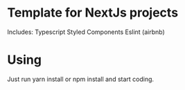 # Template for NextJs projects

Includes:
Typescript
Styled Components
Eslint (airbnb)


# Using

Just run yarn install or npm install and start coding.